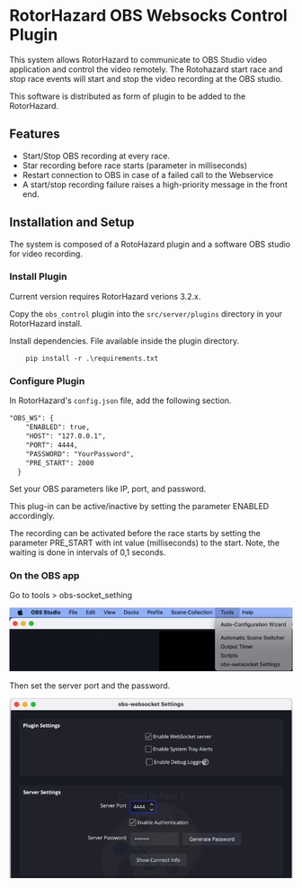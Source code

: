 # RotorHazard OBS Websocks Control Plugin
This system allows RotorHazard to communicate to OBS Studio video application and control the video remotely. The Rotohazard start race and stop race events will start and stop the video recording at the OBS studio.

This software is distributed as form of plugin to be added to the RotorHazard.

## Features
* Start/Stop OBS recording at every race. 
* Star recording before race starts (parameter in milliseconds)
* Restart connection to OBS in case of a failed call to the Webservice
* A start/stop recording failure raises a high-priority message in the front end.
 

## Installation and Setup

The system is composed of a RotoHazard plugin and a software OBS studio for video recording.

### Install Plugin

Current version requires RotorHazard verions 3.2.x. 

Copy the `obs_control` plugin into the `src/server/plugins` directory in your RotorHazard install.

Install dependencies. File available inside the plugin directory.

```
    pip install -r .\requirements.txt
```

### Configure Plugin

In RotorHazard's `config.json` file, add the following section.

```
"OBS_WS": {
	"ENABLED": true,
	"HOST": "127.0.0.1",
	"PORT": 4444,
	"PASSWORD": "YourPassword",
	"PRE_START": 2000
  }
```

Set your OBS parameters like IP, port, and password.

This plug-in can be active/inactive by setting the parameter ENABLED accordingly.

The recording can be activated before the race starts by setting the parameter PRE_START with int value (milliseconds) to the start. Note, the waiting is done in intervals of 0,1 seconds.


### On the OBS app

Go to tools > obs-socket_sething

<img src="image/obs_01_menu.png" alt="drawing" width="600"/>

Then set the server port and the password. 

<img src="./image/Obs_02_sethings.png" alt="drawing" width="600"/>
